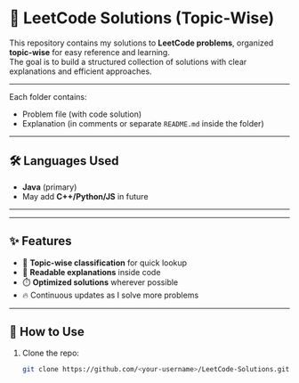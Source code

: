 # 🚀 LeetCode Solutions (Topic-Wise)

This repository contains my solutions to **LeetCode problems**, organized **topic-wise** for easy reference and learning.  
The goal is to build a structured collection of solutions with clear explanations and efficient approaches.  

---


Each folder contains:
- Problem file (with code solution)
- Explanation (in comments or separate `README.md` inside the folder)

---

## 🛠️ Languages Used
- **Java** (primary)  
- May add **C++/Python/JS** in future  

---


---

## ✨ Features
- 📘 **Topic-wise classification** for quick lookup  
- 📝 **Readable explanations** inside code  
- ⏱️ **Optimized solutions** wherever possible  
- 🔥 Continuous updates as I solve more problems  

---

## 🚀 How to Use
1. Clone the repo:
   ```bash
   git clone https://github.com/<your-username>/LeetCode-Solutions.git
